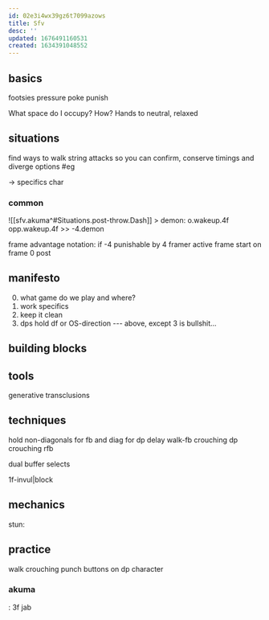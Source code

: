 ```yaml
---
id: 02e3i4wx39gz6t7099azows
title: Sfv
desc: ''
updated: 1676491160531
created: 1634391048552
---
```


## basics
footsies
  pressure
  poke
  punish

What space do I occupy? How?
Hands to neutral, relaxed
## situations
find ways to walk
string attacks so you can confirm, conserve timings and diverge options
#eg 

-> specifics char


### common
![[sfv.akuma^#Situations.post-throw.Dash]] > demon: o.wakeup.4f
  opp.wakeup.4f >> -4.demon

frame advantage notation: if -4 punishable by 4 framer
active frame start on frame 0 post

###

## manifesto
0) what game do we play and where?
1) work specifics
2) keep it clean
3) dps hold df or OS-direction
--- above, except 3 is bullshit...

## building blocks

## tools

generative transclusions

## techniques
hold non-diagonals for fb and diag for dp
delay walk-fb
crouching dp
crouching rfb

dual buffer selects

1f-invul|block

## mechanics
stun:
  

## practice
walk crouching punch buttons on dp character
### akuma
: 3f jab 
